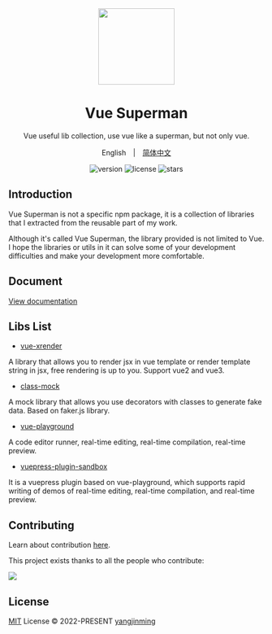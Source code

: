 <div align="center">
  <a href="https://vue-superman.vercel.app/">
    <img src="https://vue-superman.vercel.app/images/logo.svg" width="150">
  </a>
  <h1>Vue Superman</h1>
  <p>Vue useful lib collection, use vue like a superman, but not only vue.</p>
  <p>
    <span>English</span>&emsp;|&emsp;<a href="./README_zh-CN.md">简体中文</a>
  </p>
  <p>
    <img src="https://img.shields.io/github/package-json/v/2214962083/vue-superman" alt="version">
    <img src="https://img.shields.io/github/license/2214962083/vue-superman" alt="license">
    <img src="https://img.shields.io/github/stars/2214962083/vue-superman?style=social" alt="stars">
  </p>
</div>

## Introduction

Vue Superman is not a specific npm package, it is a collection of libraries that I extracted from the reusable part of my work.

Although it's called Vue Superman, the library provided is not limited to Vue. I hope the libraries or utils in it can solve some of your development difficulties and make your development more comfortable.

## Document

[View documentation](https://vue-superman.vercel.app/zh/)

## Libs List

- [vue-xrender](./vue-xrender/)

A library that allows you to render jsx in vue template or render template string in jsx, free rendering is up to you. Support vue2 and vue3.

- [class-mock](./class-mock/)

A mock library that allows you use decorators with classes to generate fake data. Based on faker.js library.

- [vue-playground](./vue-playground/)

A code editor runner, real-time editing, real-time compilation, real-time preview.

- [vuepress-plugin-sandbox](./vuepress-plugin-sandbox/)

It is a vuepress plugin based on vue-playground, which supports rapid writing of demos of real-time editing, real-time compilation, and real-time preview.

## Contributing

Learn about contribution [here](https://github.com/2214962083/vue-superman/blob/master/CONTRIBUTING.md).

This project exists thanks to all the people who contribute:

<a href="https://github.com/2214962083/vue-superman/graphs/contributors">
  <img src="https://contrib.rocks/image?repo=2214962083/vue-superman" />
</a>

## License

[MIT](https://github.com/2214962083/vue-superman/blob/master/LICENSE) License © 2022-PRESENT [yangjinming](https://github.com/2214962083)
